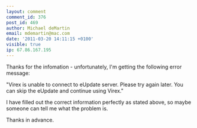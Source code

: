 ```yaml
---
layout: comment
comment_id: 376
post_id: 469
author: Michael deMartin
email: mdemartin@mac.com
date: '2011-03-20 14:11:15 +0100'
visible: true
ip: 67.86.167.195
---
```

Thanks for the infomation - unfortunately, I'm getting the following error message:



"Virex is unable to connect to eUpdate server. Please try again later. You can skip the eUpdate and continue using Virex."



I have filled out the correct information perfectly as stated above, so maybe someone can tell me what the problem is.



Thanks in advance.
